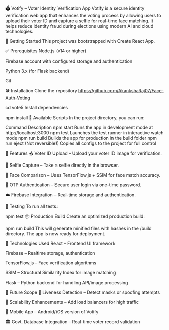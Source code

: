 🗳️ Votify – Voter Identity Verification App
Votify is a secure identity verification web app that enhances the voting process by allowing users to upload their voter ID and capture a selfie for real-time face matching. It helps reduce identity fraud during elections using modern AI and cloud technologies.

🚀 Getting Started
This project was bootstrapped with Create React App.

✅ Prerequisites
Node.js (v14 or higher)

Firebase account with configured storage and authentication

Python 3.x (for Flask backend)

Git

🛠️ Installation
Clone the repository
https://github.com/AkankshaRaj07/Face-Auth-Voting

cd vote5
Install dependencies


npm install
🔧 Available Scripts
In the project directory, you can run:

Command	Description
npm start	Runs the app in development mode at http://localhost:3000
npm test	Launches the test runner in interactive watch mode
npm run build	Builds the app for production in the build folder
npm run eject	(Not reversible!) Copies all configs to the project for full control

🌟 Features
📤 Voter ID Upload – Upload your voter ID image for verification.

🤳 Selfie Capture – Take a selfie directly in the browser.

🧠 Face Comparison – Uses TensorFlow.js + SSIM for face match accuracy.

🔐 OTP Authentication – Secure user login via one-time password.

☁️ Firebase Integration – Real-time storage and authentication.

🧪 Testing
To run all tests:


npm test
📦 Production Build
Create an optimized production build:


npm run build
This will generate minified files with hashes in the /build directory. The app is now ready for deployment.

🧠 Technologies Used
React – Frontend UI framework

Firebase – Realtime storage, authentication

TensorFlow.js – Face verification algorithms

SSIM – Structural Similarity Index for image matching

Flask – Python backend for handling API/image processing

🔭 Future Scope
🧬 Liveness Detection – Detect masks or spoofing attempts

🧱 Scalability Enhancements – Add load balancers for high traffic

📱 Mobile App – Android/iOS version of Votify

🏛️ Govt. Database Integration – Real-time voter record validation



